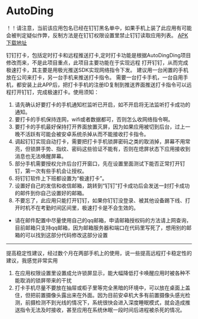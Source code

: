 # AutoDing
！！请注意，当前该应用包名已经在钉钉黑名单中，如果手机上装了此应用有可能会被判定疑似作弊，反制方法是在钉钉权限设置里禁止钉钉读取应用列表。
[APK下载地址](https://github.com/littleclaw/AutoDing/releases/tag/1.1.3) 

钉钉打卡，包括定时打卡和远程推送打卡,定时打卡功能是根据AutoDingDing项目修改而来，不是此项目重点，此项目主要功能在于实现远程
打开钉钉，从而完成极速打卡，其主要是用极光推送SDK实现网络指令下发。
建议用一台闲置的手机放在公司来打卡，另一台手机来推送打卡指令。
需要一台打卡手机，一台自用手机，都安装上此APP后，把打卡手机的注册ID复制到推送界面推送打卡指令可以远程打开钉钉，完成极速打卡。使用须知：
1. 请先确认好要打卡的手机通知栏监听已开启，如不开启将无法监听打卡成功的通知。
2. 要打卡的手机保持连网，wifi或者数据都可，否则怎么收网络指令啊。
3. 要打卡的手机最好保持打开界面放置灭屏，因为如果应用被切到后台，过上一晚不活跃有可能会被安卓系统杀掉从而不能接收打卡指令。
4. 调起钉钉实现自动打卡，需要把打卡手机锁屏密码之类的取消掉，屏幕不用常亮，但锁屏手势、指纹、密码这些验证不能有，否则在熄屏状态下应用接收到消息也无法唤醒屏幕。
5. 部分手机需要授权允许后台打开窗口，先在设置里面测试下能否正常打开钉钉，第一次有些手机会让授权。
6. 将钉钉软件上下班都设置为“极速打卡”。
7. 设置好自己的发信和收信邮箱，跳转到“钉钉”打卡成功后会发送一封打卡成功的邮件到你自己设置好的邮箱。
8. 不要忘了，此应用只能打开钉钉，如果你钉钉没登录、被其他设备踢下线、打开时机不在考勤时间区间里，极速打卡是不会生效的。

+ 请在邮件配置中尽量使用自己的qq邮箱，申请邮箱授权码的方法请上网查询，目前邮箱只支持qq邮箱，因为邮箱服务器和端口在代码里写死了，想用别的邮箱的可以找到这部分代码修改这部分设置
-------------
提高稳定性建议，经过数个月在两部手机上的使用，说一些提高远程打卡稳定性的建议，我感觉非常实用
1. 在应用权限设置里设置成允许锁屏显示，能大幅降低打卡唤醒应用时被各种不能取消的锁屏带来的干扰
2. 打卡手机尽量不要放在抽屉或柜子里等完全黑暗的环境中，可以放在桌面上盖住，但把前置摄像头露出来在外面。因为目前安卓机大多有前置摄像头感光检测，前摄检测不到光线的情况下，系统很快会进入深度睡眠模式，就会造成推送指令无法及时接收，甚至应用在系统休眠一段时间后进程被杀死的情况。

